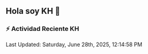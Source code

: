 ## Hola soy KH 👋

<!--
**karyHerrera/karyHerrera** is a ✨ _special_ ✨ repository because its `README.md` (this file) appears on your GitHub profile.

Here are some ideas to get you started:

- 🔭 I’m currently working on ...
- 🌱 I’m currently learning ...
- 👯 I’m looking to collaborate on ...
- 🤔 I’m looking for help with ...
- 💬 Ask me about ...
- 📫 How to reach me: ...
- 😄 Pronouns: ...
- ⚡ Fun fact: ...
-->


### :zap: Actividad Reciente KH
<!--RECENT_ACTIVITY:start-->
<!--RECENT_ACTIVITY:end-->
<!--RECENT_ACTIVITY:last_update-->
Last Updated: Saturday, June 28th, 2025, 12:14:58 PM
<!--RECENT_ACTIVITY:last_update_end-->
